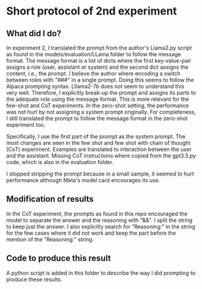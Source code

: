 # Short protocol of 2nd experiment

## What did I do?
In experiment 2, I translated the prompt from the author's Llama2.py script as found in the models/evaluation/LLama folder to follow the message format. The message format is a list of dicts where the first key-value-pair assigns a role (user, assistant or system) and the second dict assigns the content, i.e., the prompt. I believe the author where encoding a switch between roles with "###" in a single prompt. Doing this seems to follow the Alpaca prompting syntax. Lllama2-7b does not seem to understand this very well. Therefore, I explicitly break-up the prompt and assigns its parts to the adequate role using the message format. This is more relevant for the few-shot and CoT experiments. In the zero-shot setting, the performance was not hurt by not assigning a system prompt originally. For completeness, I still translated the prompt to follow the message format in the zero-shot experiment too.

Specifically, I use the first part of the prompt as the system prompt. The most changes are seen in the  few shot and few shot with chain of thought (CoT) experiment. Examples are translated to interaction between the user and the assistant. Missing CoT instructions where copied from the gpt3.5.py code, which is also in the evaluation folder.

I stopped stripping the prompt because in a small sample, it seemed to hurt performance although Meta's model card encourages its use.

## Modification of results
In the CoT experiment, the prompts as found in this repo encouraged the model to separate the answer and the reasoning with "&&". I split the string to keep just the answer. I also explicitly search for "Reasoning:" in the string for the few cases where it did not work and keep the part before the mention of the "Reasoning:" string.

## Code to produce this result
A python script is added in this folder to describe the way I did prompting to produce these results.
